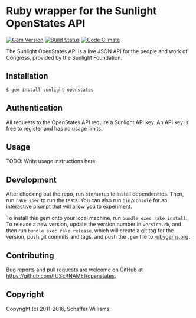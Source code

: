 # Ruby wrapper for the Sunlight OpenStates API

[gem]: https://rubygems.org/gems/sunlight-openstates
[travis]: https://travis-ci.org/advocacyinstitute/openstates
[codeclimate]: https://codeclimate.com/github/advocacyinstitute/openstates

[![Gem Version](https://badge.fury.io/rb/sunlight-openstates.svg)][gem]
[![Build Status](https://travis-ci.org/advocacyinstitute/openstates.svg?branch=master)][travis]
[![Code Climate](https://codeclimate.com/github/advocacyinstitute/openstates/badges/gpa.svg)][codeclimate]

The Sunlight OpenStates API is a live JSON API for the people and work of Congress, provided by the Sunlight Foundation.

## Installation

    $ gem install sunlight-openstates

## Authentication

All requests to the OpenStates API require a Sunlight API key. An API key is free to register and has no usage limits.

## Usage

TODO: Write usage instructions here

## Development

After checking out the repo, run `bin/setup` to install dependencies. Then, run `rake spec` to run the tests. You can also run `bin/console` for an interactive prompt that will allow you to experiment.

To install this gem onto your local machine, run `bundle exec rake install`. To release a new version, update the version number in `version.rb`, and then run `bundle exec rake release`, which will create a git tag for the version, push git commits and tags, and push the `.gem` file to [rubygems.org](https://rubygems.org).

## Contributing

Bug reports and pull requests are welcome on GitHub at https://github.com/[USERNAME]/openstates.

## Copyright
Copyright (c) 2011-2016, Schaffer Williams.
